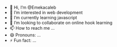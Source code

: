 - 👋 Hi, I’m @Emekacaleb
- 👀 I’m interested in web development
- 🌱 I’m currently learning javascript
- 💞️ I’m looking to collaborate on online hook learning
- 📫 How to reach me ...
- 😄 Pronouns: ...
- ⚡ Fun fact: ...

<!---
Emekacaleb/Emekacaleb is a ✨ special ✨ repository because its `README.md` (this file) appears on your GitHub profile.
You can click the Preview link to take a look at your changes.
--->
